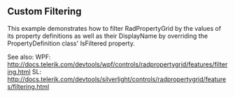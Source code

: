 ## Custom Filtering

This example demonstrates how to filter RadPropertyGrid by the values of its property definitions as well as their DisplayName by overriding the PropertyDefinition class' IsFiltered property.

See also:
WPF: http://docs.telerik.com/devtools/wpf/controls/radpropertygrid/features/filtering.html
SL: http://docs.telerik.com/devtools/silverlight/controls/radpropertygrid/features/filtering.html